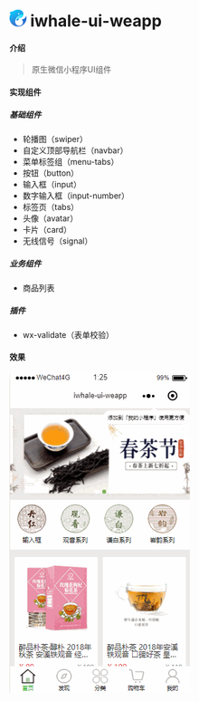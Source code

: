 # ![iwhale-logo](./images/common/iwhale-logo.png) iwhale-ui-weapp

#### 介绍

> 原生微信小程序UI组件

#### 实现组件

##### 基础组件

* 轮播图（swiper）
* 自定义顶部导航栏（navbar）
* 菜单标签组（menu-tabs）
* 按钮（button）
* 输入框（input）
* 数字输入框（input-number）
* 标签页（tabs）
* 头像（avatar）
* 卡片（card）
* 无线信号（signal）

##### 业务组件
* 商品列表

##### 插件
* wx-validate（表单校验）

#### 效果

![iwhale-ui](./screenshot/iwhale-ui.gif)
